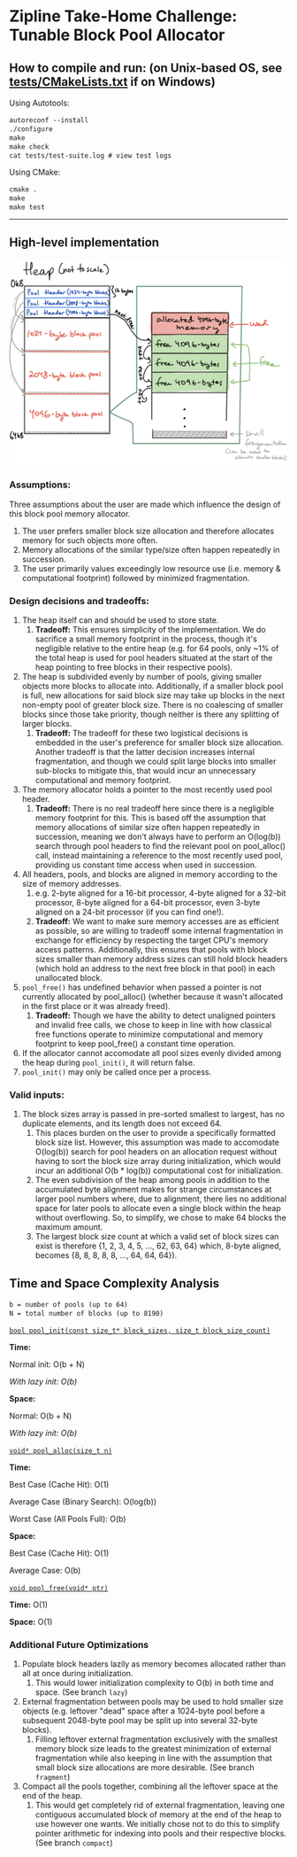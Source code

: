 # Zipline Take-Home Challenge: Tunable Block Pool Allocator

## How to compile and run: (on Unix-based OS, see [tests/CMakeLists.txt](tests/CMakeLists.txt) if on Windows)

Using Autotools:
```
autoreconf --install
./configure
make
make check
cat tests/test-suite.log # view test logs
```

Using CMake:
```
cmake .
make
make test
```

---

## High-level implementation

![High-level implementation diagram from Notability.](./tunable-block-pool-allocator-diagram.png "High-level implementation diagram from Notability.")

### Assumptions:
Three assumptions about the user are made which influence the design of this block pool memory allocator.
1. The user prefers smaller block size allocation and therefore allocates memory for such objects more often.
2. Memory allocations of the similar type/size often happen repeatedly in succession.
3. The user primarily values exceedingly low resource use (i.e. memory & computational footprint) followed by minimized fragmentation.

### Design decisions and tradeoffs:
1. The heap itself can and should be used to store state.
    1. **Tradeoff:** This ensures simplicity of the implementation. We do sacrifice a small memory footprint in the process, though it's negligible relative to the entire heap (e.g. for 64 pools, only ~1% of the total heap is used for pool headers situated at the start of the heap pointing to free blocks in their respective pools).
1. The heap is subdivided evenly by number of pools, giving smaller objects more blocks to allocate into. Additionally, if a smaller block pool is full, new allocations for said block size may take up blocks in the next non-empty pool of greater block size. There is no coalescing of smaller blocks since those take priority, though neither is there any splitting of larger blocks.
    1. **Tradeoff:** The tradeoff for these two logistical decisions is embedded in the user's preference for smaller block size allocation. Another tradeoff is that the latter decision increases internal fragmentation, and though we could split large blocks into smaller sub-blocks to mitigate this, that would incur an unnecessary computational and memory footprint.
1. The memory allocator holds a pointer to the most recently used pool header.
    1. **Tradeoff:** There is no real tradeoff here since there is a negligible memory footprint for this. This is based off the assumption that memory allocations of similar size often happen repeatedly in succession, meaning we don't always have to perform an O(log(b)) search through pool headers to find the relevant pool on pool_alloc() call, instead maintaining a reference to the most recently used pool, providing us constant time access when used in succession.
1. All headers, pools, and blocks are aligned in memory according to the size of memory addresses.
    1. e.g. 2-byte aligned for a 16-bit processor, 4-byte aligned for a 32-bit processor, 8-byte aligned for a 64-bit processor, even 3-byte aligned on a 24-bit processor (if you can find one!).
    1. **Tradeoff:** We want to make sure memory accesses are as efficient as possible, so are willing to tradeoff some internal fragmentation in exchange for efficiency by respecting the target CPU's memory access patterns. Additionally, this ensures that pools with block sizes smaller than memory address sizes can still hold block headers (which hold an address to the next free block in that pool) in each unallocated block.
1. `pool_free()` has undefined behavior when passed a pointer is not currently allocated by pool_alloc() (whether because it wasn't allocated in the first place or it was already freed).
    1. **Tradeoff:** Though we have the ability to detect unaligned pointers and invalid free calls, we chose to keep in line with how classical free functions operate to minimize computational and memory footprint to keep pool_free() a constant time operation.
1. If the allocator cannot accomodate all pool sizes evenly divided among the heap during `pool_init()`, it will return false.
1. `pool_init()` may only be called once per a process.

### Valid inputs:
1. The block sizes array is passed in pre-sorted smallest to largest, has no duplicate elements, and its length does not exceed 64.
    1. This places burden on the user to provide a specifically formatted block size list. However, this assumption was made to accomodate O(log(b)) search for pool headers on an allocation request without having to sort the block size array during initialization, which would incur an additional O(b * log(b)) computational cost for initialization.
    1. The even subdivision of the heap among pools in addition to the accumulated byte alignment makes for strange circumstances at larger pool numbers where, due to alignment, there lies no additional space for later pools to allocate even a single block within the heap without overflowing. So, to simplify, we chose to make 64 blocks the maximum amount.
    1. The largest block size count at which a valid set of block sizes can exist is therefore {1, 2, 3, 4, 5, ..., 62, 63, 64} which, 8-byte aligned, becomes {8, 8, 8, 8, 8, ..., 64, 64, 64}).

## Time and Space Complexity Analysis

```
b = number of pools (up to 64)
N = total number of blocks (up to 8190)
```

<ins>`bool pool_init(const size_t* block_sizes, size_t block_size_count)`</ins>

**Time:**

Normal init: O(b + N)

*With lazy init: O(b)*

**Space:**

Normal: O(b + N)

*With lazy init: O(b)*

<ins>`void* pool_alloc(size_t n)`</ins>

**Time:**

Best Case (Cache Hit): O(1)

Average Case (Binary Search): O(log(b))

Worst Case (All Pools Full): O(b)

**Space:**

Best Case (Cache Hit): O(1)

Average Case: O(b)

<ins>`void pool_free(void* ptr)`</ins>

**Time:** O(1)

**Space:** O(1)

### Additional Future Optimizations
1. Populate block headers lazily as memory becomes allocated rather than all at once during initialization.
    1. This would lower initialization complexity to O(b) in both time and space. (See branch `lazy`)
1. External fragmentation between pools may be used to hold smaller size objects (e.g. leftover "dead" space after a 1024-byte pool before a subsequent 2048-byte pool may be split up into several 32-byte blocks).
    1. Filling leftover external fragmentation exclusively with the smallest memory block size leads to the greatest minimization of external fragmentation while also keeping in line with the assumption that small block size allocations are more desirable. (See branch `fragment`)
1. Compact all the pools together, combining all the leftover space at the end of the heap.
    1. This would get completely rid of external fragmentation, leaving one contiguous accumulated block of memory at the end of the heap to use however one wants. We initially chose not to do this to simplify pointer arithmetic for indexing into pools and their respective blocks. (See branch `compact`)

